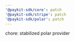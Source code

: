 ```yaml
---
'@paykit-sdk/core': patch
'@paykit-sdk/stripe': patch
'@paykit-sdk/polar': patch
---
```


chore: stabilized polar provider
